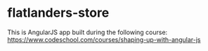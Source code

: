 flatlanders-store
=================

This is AngularJS app built during the following course:  https://www.codeschool.com/courses/shaping-up-with-angular-js
